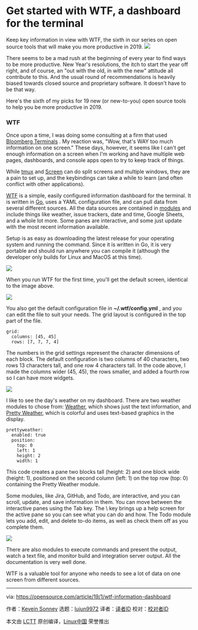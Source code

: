 [#]: collector: (lujun9972)
[#]: translator: (wxy)
[#]: reviewer: ( )
[#]: publisher: ( )
[#]: url: ( )
[#]: subject: (Get started with WTF, a dashboard for the terminal)
[#]: via: (https://opensource.com/article/19/1/wtf-information-dashboard)
[#]: author: (Kevein Sonney https://opensource.com/users/ksonney)

Get started with WTF, a dashboard for the terminal
======
Keep key information in view with WTF, the sixth in our series on open source tools that will make you more productive in 2019.
![](https://opensource.com/sites/default/files/styles/image-full-size/public/lead-images/data_metrics_analytics_desktop_laptop.png?itok=9QXd7AUr)

There seems to be a mad rush at the beginning of every year to find ways to be more productive. New Year's resolutions, the itch to start the year off right, and of course, an "out with the old, in with the new" attitude all contribute to this. And the usual round of recommendations is heavily biased towards closed source and proprietary software. It doesn't have to be that way.

Here's the sixth of my picks for 19 new (or new-to-you) open source tools to help you be more productive in 2019.

### WTF

Once upon a time, I was doing some consulting at a firm that used [Bloomberg Terminals][1] . My reaction was, "Wow, that's WAY too much information on one screen." These days, however, it seems like I can't get enough information on a screen when I'm working and have multiple web pages, dashboards, and console apps open to try to keep track of things.

While [tmux][2] and [Screen][3] can do split screens and multiple windows, they are a pain to set up, and the keybindings can take a while to learn (and often conflict with other applications).

[WTF][4] is a simple, easily configured information dashboard for the terminal. It is written in [Go][5], uses a YAML configuration file, and can pull data from several different sources. All the data sources are contained in [modules][6] and include things like weather, issue trackers, date and time, Google Sheets, and a whole lot more. Some panes are interactive, and some just update with the most recent information available.

Setup is as easy as downloading the latest release for your operating system and running the command. Since it is written in Go, it is very portable and should run anywhere you can compile it (although the developer only builds for Linux and MacOS at this time).

![](https://opensource.com/sites/default/files/uploads/wtf-1.png)

When you run WTF for the first time, you'll get the default screen, identical to the image above.

![](https://opensource.com/sites/default/files/uploads/wtf-2.png)

You also get the default configuration file in **~/.wtf/config.yml** , and you can edit the file to suit your needs. The grid layout is configured in the top part of the file.

```
grid:
  columns: [45, 45]
  rows: [7, 7, 7, 4]
```

The numbers in the grid settings represent the character dimensions of each block. The default configuration is two columns of 40 characters, two rows 13 characters tall, and one row 4 characters tall. In the code above, I made the columns wider (45, 45), the rows smaller, and added a fourth row so I can have more widgets.

![](https://opensource.com/sites/default/files/uploads/wtf-3.png)

I like to see the day's weather on my dashboard. There are two weather modules to chose from: [Weather][7], which shows just the text information, and [Pretty Weather][8], which is colorful and uses text-based graphics in the display.

```
prettyweather:
  enabled: true
  position:
    top: 0
    left: 1
    height: 2
    width: 1
```

This code creates a pane two blocks tall (height: 2) and one block wide (height: 1), positioned on the second column (left: 1) on the top row (top: 0) containing the Pretty Weather module.

Some modules, like Jira, GitHub, and Todo, are interactive, and you can scroll, update, and save information in them. You can move between the interactive panes using the Tab key. The \ key brings up a help screen for the active pane so you can see what you can do and how. The Todo module lets you add, edit, and delete to-do items, as well as check them off as you complete them.

![](https://opensource.com/sites/default/files/uploads/wtf-4.png)

There are also modules to execute commands and present the output, watch a text file, and monitor build and integration server output. All the documentation is very well done.

WTF is a valuable tool for anyone who needs to see a lot of data on one screen from different sources.


--------------------------------------------------------------------------------

via: https://opensource.com/article/19/1/wtf-information-dashboard

作者：[Kevein Sonney][a]
选题：[lujun9972][b]
译者：[译者ID](https://github.com/译者ID)
校对：[校对者ID](https://github.com/校对者ID)

本文由 [LCTT](https://github.com/LCTT/TranslateProject) 原创编译，[Linux中国](https://linux.cn/) 荣誉推出

[a]: https://opensource.com/users/ksonney
[b]: https://github.com/lujun9972
[1]: https://en.wikipedia.org/wiki/Bloomberg_Terminal
[2]: https://github.com/tmux/tmux
[3]: https://www.gnu.org/software/screen/
[4]: https://wtfutil.com/
[5]: https://golang.org/
[6]: https://wtfutil.com/posts/modules/
[7]: https://wtfutil.com/posts/modules/weather/
[8]: https://wtfutil.com/posts/modules/prettyweather/
